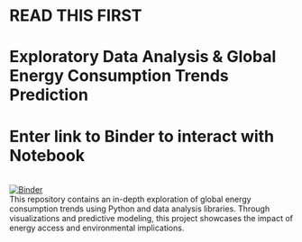 # READ THIS FIRST
# Exploratory Data Analysis & Global Energy Consumption Trends Prediction
# Enter link to Binder to interact with Notebook
<br>[![Binder](https://mybinder.org/badge_logo.svg)](https://mybinder.org/v2/gh/PatrykPiesiak/edaportfolioproject/tree/main/HEAD)
<br>This repository contains an in-depth exploration of global energy consumption trends using Python and data analysis libraries. Through visualizations and predictive modeling, this project showcases the impact of energy access and environmental implications.
